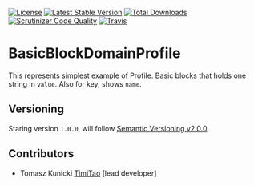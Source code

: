 [![License](https://poser.pugx.org/aggrego/basic-block-domain-profile/license.svg)](https://packagist.org/packages/aggrego/basic-block-domain-profile)
[![Latest Stable Version](https://poser.pugx.org/aggrego/basic-block-domain-profile/v/stable.svg)](https://packagist.org/packages/aggrego/basic-block-domain-profile)
[![Total Downloads](https://poser.pugx.org/aggrego/basic-block-domain-profile/downloads.svg)](https://packagist.org/packages/aggrego/basic-block-domain-profile)
[![Scrutinizer Code Quality](https://scrutinizer-ci.com/g/aggrego/BasicBlockDomainProfile/badges/quality-score.png?b=master)](https://scrutinizer-ci.com/g/aggrego/BasicBlockDomainProfile/?branch=master)
[![Travis](https://travis-ci.org/Aggrego/BasicBlockDomainProfile.svg?branch=master)](https://travis-ci.org/Aggrego/BasicBlockDomainProfile/builds)

# BasicBlockDomainProfile

This represents simplest example of Profile. Basic blocks that holds one string in `value`. Also for key, shows `name`.

## Versioning
 
Staring version ``1.0.0``, will follow [Semantic Versioning v2.0.0](http://semver.org/spec/v2.0.0.html).

## Contributors

* Tomasz Kunicki [TimiTao](http://github.com/timiTao) [lead developer]